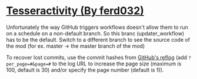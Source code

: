 # [Tesseractivity (By ferd032)](https://github.com/ferd032/Tesseractivity)

Unfortunately the way GitHub triggers workflows doesn't allow them to run on a schedule on a non-default branch. So this branc (updater_workflow) has to be the default. Switch to a different branch to see the source code of the mod (for ex. master -> the master branch of the mod)

To recover lost commits, use the commit hashes from [GitHub's reflog](https://api.github.com/repos/KtaneModules/Tesseractivity-ferd032/events) (add `?per_page=#&page=#` to the log URL to increase the page size (maximum is 100, default is 30) and/or specify the page number (default is 1)).
